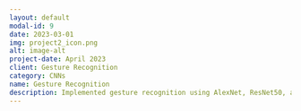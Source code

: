 ```yaml
---
layout: default
modal-id: 9
date: 2023-03-01
img: project2_icon.png
alt: image-alt
project-date: April 2023
client: Gesture Recognition
category: CNNs
name: Gesture Recognition
description: Implemented gesture recognition using AlexNet, ResNet50, and MobileNet as the CNN architecture models. Analyzed their performance based on training and testing accuracy and training time.
---
```

